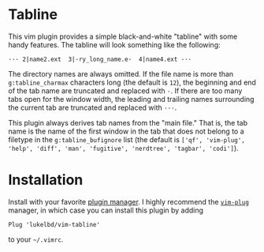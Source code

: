 # Tabline
This vim plugin provides a simple black-and-white "tabline" with some handy features. The tabline will look something like the following:

```
··· 2|name2.ext  3|·ry_long_name.e·  4|name4.ext ···
```

The directory names are always omitted. If the file name is more than `g:tabline_charmax` characters long (the default is `12`), the beginning and end of the tab name are truncated and replaced with `·`.
If there are too many tabs open for the window width, the leading and trailing names
surrounding the current tab are truncated and replaced with `···`.

This plugin always derives tab names from the "main file." That is, the tab name is the name of the first window in the tab that does not belong to a filetype in the `g:tabline_bufignore` list (the default is `['qf', 'vim-plug', 'help', 'diff', 'man', 'fugitive', 'nerdtree', 'tagbar', 'codi']`).

# Installation
Install with your favorite [plugin manager](https://vi.stackexchange.com/questions/388/what-is-the-difference-between-the-vim-plugin-managers).
I highly recommend the [`vim-plug`](https://github.com/junegunn/vim-plug) manager,
in which case you can install this plugin by adding
```
Plug 'lukelbd/vim-tabline'
```
to your `~/.vimrc`.

